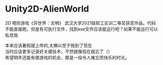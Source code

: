 # Unity2D-AlienWorld

2D 塔防游戏《异世界：文明》
武汉大学2021级软工实训二等奖获奖作品。代码不能直接跑，但是有可执行文件，找到exe文件应该能运行吧？如果不能运行可以私信我

本来应该暑假就上传的,太懒以至于拖到了现在  
当时应该更多记录好关键技术，不然就像现在就忘了（）  
希望明年还能有做游戏的机会，那是一段令人难忘而快乐的时光。
